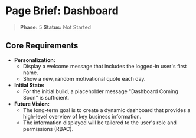 # Page Brief: Dashboard

> **Phase:** 5
> **Status:** Not Started

## Core Requirements

- **Personalization:**
  - Display a welcome message that includes the logged-in user's first name.
  - Show a new, random motivational quote each day.
- **Initial State:**
  - For the initial build, a placeholder message "Dashboard Coming Soon" is sufficient.
- **Future Vision:**
  - The long-term goal is to create a dynamic dashboard that provides a high-level overview of key business information.
  - The information displayed will be tailored to the user's role and permissions (RBAC).